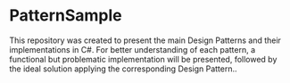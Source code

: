 # PatternSample

This repository was created to present the main Design Patterns and their implementations in C#. For better understanding of each pattern, a functional but problematic implementation will be presented, followed by the ideal solution applying the corresponding Design Pattern..

